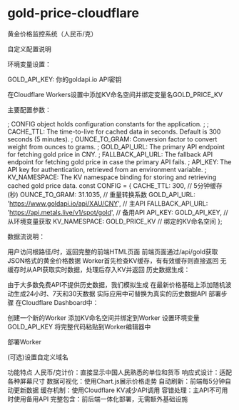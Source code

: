 # gold-price-cloudflare
黄金价格监控系统（人民币/克）

自定义配置说明

环境变量设置：

GOLD_API_KEY: 你的goldapi.io API密钥

在Cloudflare Workers设置中添加KV命名空间并绑定变量名GOLD_PRICE_KV

主要配置参数：


; CONFIG object holds configuration constants for the application.
; 
; CACHE_TTL: The time-to-live for cached data in seconds. Default is 300 seconds (5 minutes).
; OUNCE_TO_GRAM: Conversion factor to convert weight from ounces to grams.
; GOLD_API_URL: The primary API endpoint for fetching gold price in CNY.
; FALLBACK_API_URL: The fallback API endpoint for fetching gold price in case the primary API fails.
; API_KEY: The API key for authentication, retrieved from an environment variable.
; KV_NAMESPACE: The KV namespace binding for storing and retrieving cached gold price data.
<JAVASCRIPT>
const CONFIG = {
  CACHE_TTL: 300, // 5分钟缓存(秒)
  OUNCE_TO_GRAM: 31.1035, // 重量转换系数
  GOLD_API_URL: 'https://www.goldapi.io/api/XAU/CNY', // 主API
  FALLBACK_API_URL: 'https://api.metals.live/v1/spot/gold', // 备用API
  API_KEY: GOLD_API_KEY, // 从环境变量获取
  KV_NAMESPACE: GOLD_PRICE_KV // 绑定的KV命名空间
};
  
数据流说明：

用户访问根路径/时，返回完整的前端HTML页面
前端页面通过/api/gold获取JSON格式的黄金价格数据
Worker首先检查KV缓存，有有效缓存则直接返回
无缓存时从API获取实时数据，处理后存入KV并返回
历史数据生成：

由于大多数免费API不提供历史数据，我们模拟生成
在最新价格基础上添加随机波动生成24小时、7天和30天数据
实际应用中可替换为真实的历史数据API
部署步骤
在Cloudflare Dashboard中：

创建一个新的Worker
添加KV命名空间并绑定到Worker
设置环境变量GOLD_API_KEY
将完整代码粘贴到Worker编辑器中

部署Worker

(可选)设置自定义域名

功能特点
人民币/克计价：直接显示中国人民熟悉的单位和货币
响应式设计：适配各种屏幕尺寸
数据可视化：使用Chart.js展示价格走势
自动刷新：前端每5分钟自动更新数据
缓存机制：使用Cloudflare KV减少API调用
容错处理：主API不可用时使用备用API
完整包含：前后端一体化部署，无需额外基础设施

